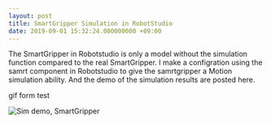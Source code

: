 ```yaml
---
layout: post
title: SmartGripper Simulation in RobotStudio
date: 2019-09-01 15:32:24.000000000 +09:00
---
```


<p>
The SmartGripper in Robotstudio is only a model without the simulation function compared to the real SmartGripper. I make a configration using the samrt component in Robotstudio to give the samrtgripper a Motion simulation ability. And the demo of the simulation results are posted here.
</p>

<p>
gif form test
</p>

<p>
<img src="https://honghaolyu.github.io/assets/images/posts/3-1.gif" alt="Sim demo, SmartGripper"/>
</p>

<!-- <p>
There are thousands of lakes in Finland. The beautiful coastline after dinner.
</p>

<p>
<img src="https://honghaolyu.github.io/assets/images/posts/1-3.jpg" alt="INDIN2019 Helsinki, Finland"/>
</p>

<p>
I met a researcher Ronal Bejarano from Tempere University. We talk a lot about the human-robot collaboration.
</p>

<p>
<img src="https://honghaolyu.github.io/assets/images/posts/1-4.jpg" alt="INDIN2019 Helsinki, Finland"/>
</p>

<p>
The main venue of the conf is in Aalto University at Espoo, a beautiful campus.
</p>

<p>
<img src="https://honghaolyu.github.io/assets/images/posts/1-5.jpg" alt="INDIN2019 Helsinki, Finland"/>
</p> -->